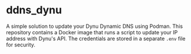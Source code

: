 # ddns_dynu
A simple solution to update your Dynu Dynamic DNS using Podman. This repository contains a Docker image that runs a script to update your IP address with Dynu's API. The credentials are stored in a separate `.env` file for security.

